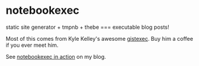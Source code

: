 # notebookexec
static site generator + tmpnb + thebe === executable blog posts!

Most of this comes from Kyle Kelley's awesome [gistexec](https://github.com/rgbkrk/gistexec). Buy him a coffee if you ever meet him.

See [notebookexec in action](http://betatim.github.io/posts/interactive-posts/) on my blog.
